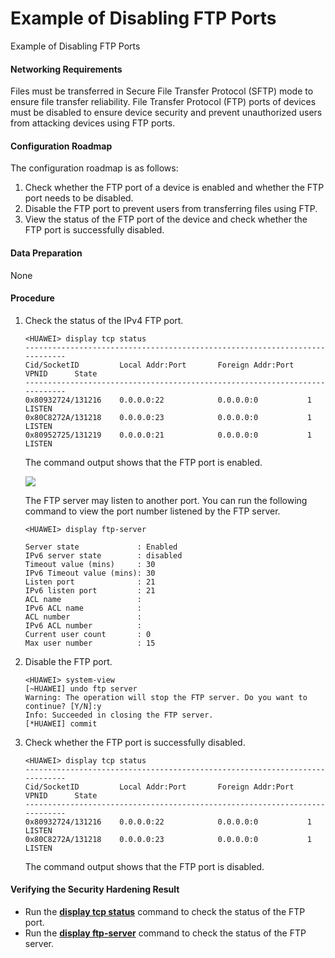 Example of Disabling FTP Ports
==============================

Example of Disabling FTP Ports

#### Networking Requirements

Files must be transferred in Secure File Transfer Protocol (SFTP) mode to ensure file transfer reliability. File Transfer Protocol (FTP) ports of devices must be disabled to ensure device security and prevent unauthorized users from attacking devices using FTP ports.


#### Configuration Roadmap

The configuration roadmap is as follows:

1. Check whether the FTP port of a device is enabled and whether the FTP port needs to be disabled.
2. Disable the FTP port to prevent users from transferring files using FTP.
3. View the status of the FTP port of the device and check whether the FTP port is successfully disabled.

#### Data Preparation

None


#### Procedure

1. Check the status of the IPv4 FTP port.
   ```
   <HUAWEI> display tcp status
   ----------------------------------------------------------------------------
   Cid/SocketID         Local Addr:Port       Foreign Addr:Port   VPNID      State
   ----------------------------------------------------------------------------
   0x80932724/131216    0.0.0.0:22            0.0.0.0:0           1          LISTEN 
   0x80C8272A/131218    0.0.0.0:23            0.0.0.0:0           1          LISTEN
   0x80952725/131219    0.0.0.0:21            0.0.0.0:0           1          LISTEN
   ```
   
   The command output shows that the FTP port is enabled.
   
   ![](../../../../public_sys-resources/note_3.0-en-us.png) 
   
   The FTP server may listen to another port. You can run the following command to view the port number listened by the FTP server.
   
   ```
   <HUAWEI> display ftp-server
   ```
   ```
   Server state             : Enabled
   IPv6 server state        : disabled
   Timeout value (mins)     : 30
   IPv6 Timeout value (mins): 30
   Listen port              : 21
   IPv6 listen port         : 21
   ACL name                 :
   IPv6 ACL name            : 
   ACL number               :
   IPv6 ACL number          : 
   Current user count       : 0
   Max user number          : 15
   ```
2. Disable the FTP port.
   ```
   <HUAWEI> system-view
   [~HUAWEI] undo ftp server
   Warning: The operation will stop the FTP server. Do you want to continue? [Y/N]:y
   Info: Succeeded in closing the FTP server.
   [*HUAWEI] commit
   ```
3. Check whether the FTP port is successfully disabled.
   ```
   <HUAWEI> display tcp status
   ----------------------------------------------------------------------------
   Cid/SocketID         Local Addr:Port       Foreign Addr:Port   VPNID      State
   ----------------------------------------------------------------------------
   0x80932724/131216    0.0.0.0:22            0.0.0.0:0           1          LISTEN 
   0x80C8272A/131218    0.0.0.0:23            0.0.0.0:0           1          LISTEN
   ```
   
   The command output shows that the FTP port is disabled.

#### Verifying the Security Hardening Result

* Run the **[**display tcp status**](cmdqueryname=display+tcp+status)** command to check the status of the FTP port.
* Run the [**display ftp-server**](cmdqueryname=display+ftp-server) command to check the status of the FTP server.